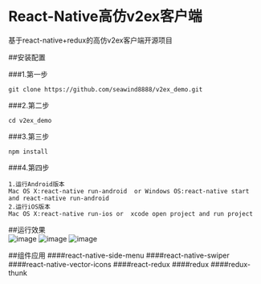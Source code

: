# React-Native高仿v2ex客户端
基于react-native+redux的高仿v2ex客户端开源项目

##安装配置

###1.第一步
```
git clone https://github.com/seawind8888/v2ex_demo.git
```
###2.第二步
```
cd v2ex_demo
```
###3.第三步
```
npm install
```
###4.第四步
```
1.运行Android版本
Mac OS X:react-native run-android  or Windows OS:react-native start and react-native run-android
2.运行iOS版本
Mac OS X:react-native run-ios or  xcode open project and run project
```
##运行效果 
<br/>
 ![image](https://github.com/seawind8888/v2ex_demo/blob/master/screenshot/v2ex_app1.gif) 
 ![image](https://github.com/seawind8888/v2ex_demo/blob/master/screenshot/v2ex_app2.gif) 
 ![image](https://github.com/seawind8888/v2ex_demo/blob/master/screenshot/v2ex_app3.gif) 

##组件应用
####react-native-side-menu
####react-native-swiper
####react-native-vector-icons
####react-redux
####redux
####redux-thunk
